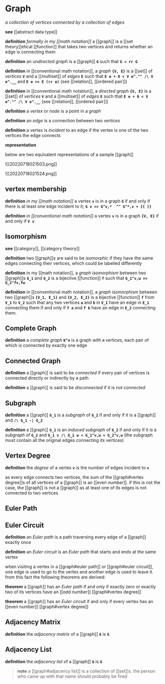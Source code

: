 # Graph

_a collection of vertices connected by a collection of edges_

**see** [[abstract data type]]

**definition** _formally in my [[math notation]]_ a [[graph]] is a [[set theory]]etical [[function]] that takes two vertices and returns whether an edge is connecting them

**definition** an _undirected graph_ is a [[graph]] **`G`** such that **`G = rr G`**

**definition** in [[conventional math notation]], a _graph_ **`{V, E}`** is a [[set]] of _vertices_ **`V`** and a [[multiset]] of _edges_ **`E`** such that **`E e + 0 < V e^.^^ /\ V e^.__`** and **`E e == E (rr e)`** (see [[relation]], [[ordered pair]])

**definition** in [[conventional math notation]], a _directed graph_ **`{V, E}`** is a [[set]] of _vertices_ **`V`** and a [[multiset]] of _edges_ **`E`** such that **`E e + 0 < V e^.^^ /\ V e^.__`** (see [[relation]], [[ordered pair]])

**definition** a _vertex_ or _node_ is a point in a _graph_

**definition** an _edge_ is a connection between two _vertices_

**definition** a vertex is _incident_ to an edge if the vertex is one of the two vertices the edge connects

**representation**

below are two equivalent representations of a sample [[graph]]

![[20220718021503.png]]

![[20220718021524.png]]

## vertex membership

**definition** _in my [[math notation]]_ a vertex **`v`** is in a graph **`G`** if and only if there is at least one edge incident to it; **`G v == G^v,*  ^^ G^*,v + {{ }}`**

**definition** _in [[conventional math notation]]_ a vertex **`v`** is in a graph **`{V, E}`** if and only if **`V v`**

## Isomorphism

**see** [[category]], [[category theory]]

**definition** two [[graph]]s are said to be _isomorphic_ if they have the same edges connecting their vertices, which could be labelled differently

**definition** in my [[math notation]], a _graph isomorphism_ between two [[graph]]s **`G_1`** and **`G_2`** is a bijective [[function]] **`f`** such that **`G_1^v,w == G_2^fv,fw`**

**definition** in [[conventional math notation]], a _graph isomorphism_ between two [[graph]]s **`{V_1, E_1}`** and **`{V_2, E_2}`** is a bijective [[function]] **`f`** from **`V_1`** to **`V_2`** such that any two vertices **`a`** and **`b`** in **`V_1`** have an edge in **`E_1`** connecting them if and only if **`f a`** and **`f b`** have an edge in **`E_2`** connecting them.

## Complete Graph

**definition** a _complete graph_ **`K^n`** is a graph with **`n`** vertices, each pair of which is connected by exactly one edge

## Connected Graph

**definition** a [[graph]] is said to be _connected_ if every pair of vertices is connected directly or indirectly by a path

**definition** a [[graph]] is said to be _disconnected_ if it is not _connected_

## Subgraph

**definition** a [[graph]] **`G_1`** is a _subgraph_ of **`G_2`** if and only if it is a [[graph]] and **`/\ G_1 -| G_2`**

**definition** a [[graph]] **`G_1`** is an _induced subgraph_ of **`G_2`** if and only if it is a _subgraph_ of **`G_2`** and **`G_1 v /\ G_1 w < G_1^v,w = G_2^v,w`** (the subgraph must contain all the original edges connecting its vertices)

## Vertex Degree

**definition** the _degree_ of a vertex **`v`** is the number of edges incident to **`v`**

as every edge connects two vertices, the sum of the [[graph#vertex degree]]s of all vertices of a [[graph]] is an [[even number]]. if this is not the case, the [[graph]] is not a [[graph]] as at least one of its edges is not connected to two vertices

## Euler Path

## Euler Circuit

**definition** an _Euler path_ is a path traversing every edge of a [[graph]] exactly once

**definition** an _Euler circuit_ is an _Euler path_ that starts and ends at the same vertex

when visiting a vertex in a [[graph#euler path]] or [[graph#euler circuit]], one edge is used to go to the vertex and another edge is used to leave it. from this fact the following theorems are derived:

**theorem** a [[graph]] has an _Euler path_ if and only if exactly zero or exactly two of its vertices have an [[odd number]] [[graph#vertex degree]]

**theorem** a [[graph]] has an _Euler circuit_ if and only if every vertex has an [[even number]] [[graph#vertex degree]]

## Adjacency Matrix

**definition** the _adjacency matrix_ of a [[graph]] **`G`** is **`G`**

## Adjacency List

**definition** the _adjacency list_ of a [[graph]] **`G`** is **`G`**

> **note** a [[graph#adjacency list]] is a collection of [[set]]s. the person who came up with that name should probably be fired
